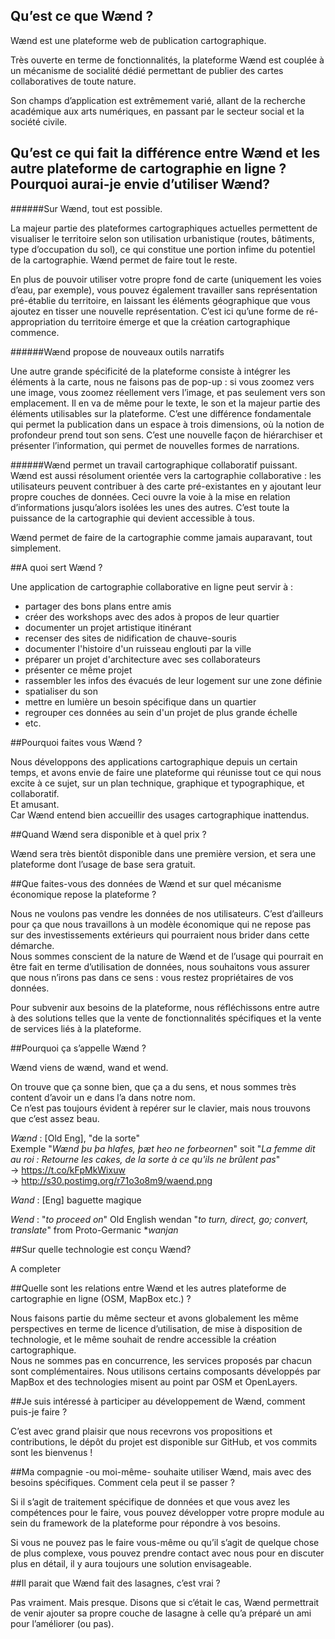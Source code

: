 ## Qu’est ce que Wænd ?
Wænd est une plateforme web de publication cartographique.

Très ouverte en terme de fonctionnalités, la plateforme Wænd est couplée à un mécanisme de socialité dédié permettant de publier des cartes collaboratives de toute nature.   

Son champs d’application est extrêmement varié, allant de la recherche académique aux arts numériques, en passant par le secteur social et la société civile.


## Qu’est ce qui fait la différence entre Wænd et les autre plateforme de cartographie en ligne ? Pourquoi aurai-je envie d’utiliser Wænd?

######Sur Wænd, tout est possible.

La majeur partie des plateformes cartographiques actuelles permettent de visualiser le territoire selon son utilisation urbanistique (routes, bâtiments, type d’occupation du sol), ce qui constitue une portion infime du potentiel de la cartographie. Wænd permet de faire tout le reste. 

En plus de pouvoir utiliser votre propre fond de carte (uniquement les voies d’eau, par exemple), vous pouvez également travailler sans représentation pré-établie du territoire, en laissant les éléments géographique que vous ajoutez en tisser une nouvelle représentation. C’est ici qu’une forme de ré-appropriation du territoire émerge et que la création cartographique commence.

######Wænd propose de nouveaux outils narratifs

Une autre grande spécificité de la plateforme consiste à intégrer les éléments à la carte, nous ne faisons pas de pop-up : si vous zoomez vers une image, vous zoomez réellement vers l’image, et pas seulement vers son emplacement. Il en va de même pour le texte, le son et la majeur partie des éléments utilisables sur la plateforme. 
C’est une différence fondamentale qui permet la publication dans un espace à trois dimensions, où la notion de profondeur prend tout son sens. C’est une nouvelle façon de hiérarchiser et présenter l’information, qui permet de nouvelles formes de narrations.

######Wænd permet un travail cartographique collaboratif puissant.  
Wænd est aussi résolument orientée vers la cartographie collaborative : les utilisateurs peuvent contribuer à des carte pré-existantes en y ajoutant leur propre couches de données. Ceci ouvre la voie à la mise en relation d’informations jusqu’alors isolées les unes des autres. C’est toute la puissance de la cartographie qui devient accessible à tous. 


Wænd permet de faire de la cartographie comme jamais auparavant, tout simplement.


##A quoi sert Wænd ?

Une application de cartographie collaborative en ligne peut servir à :

- partager des bons plans entre amis
- créer des workshops avec des ados à propos de leur quartier
- documenter un projet artistique itinérant
- recenser des sites de nidification de chauve-souris
- documenter l'histoire d'un ruisseau englouti par la ville
- préparer un projet d'architecture avec ses collaborateurs
- présenter ce même projet
- rassembler les infos des évacués de leur logement sur une zone définie
- spatialiser du son
- mettre en lumière un besoin spécifique dans un quartier
- regrouper ces données au sein d'un projet de plus grande échelle
- etc.


##Pourquoi faites vous Wænd ?

Nous développons des applications cartographique depuis un certain temps, et avons envie de faire une plateforme qui réunisse tout ce qui nous excite à ce sujet, sur un plan technique, graphique et typographique, et collaboratif.  
Et amusant.  
Car Wænd entend bien accueillir des usages cartographique inattendus. 


##Quand Wænd sera disponible et à quel prix ?

Wænd sera très bientôt disponible dans une première version, et sera une plateforme dont l’usage de base sera gratuit. 


##Que faites-vous des données de Wænd et sur quel mécanisme économique repose la plateforme ?

Nous ne voulons pas vendre les données de nos utilisateurs. C’est d’ailleurs pour ça que nous travaillons à un modèle économique qui ne repose pas sur des investissements extérieurs qui pourraient nous brider dans cette démarche.  
Nous sommes conscient de la nature de Wænd et de l’usage qui pourrait en être fait en terme d’utilisation de données, nous souhaitons vous assurer que nous n’irons pas dans ce sens : vous restez propriétaires de vos données.

Pour subvenir aux besoins de la plateforme, nous réfléchissons entre autre à des solutions telles que la vente de fonctionnalités spécifiques et la vente de services liés à la plateforme.


##Pourquoi ça s’appelle Wænd ?

Wænd viens de wænd, wand et wend.
 
On trouve que ça sonne bien, que ça a du sens, et nous sommes très content d’avoir un e dans l’a dans notre nom.  
Ce n’est pas toujours évident à repérer sur le clavier, mais nous trouvons que c’est assez beau.

*Wænd* : [Old Eng], "de la sorte"  
Exemple "*Wænd þu þa hlafes, þæt heo ne forbeornen*" soit "*La femme dit au roi : Retourne les cakes, de la sorte à ce qu'ils ne brûlent pas*"  
→ https://t.co/kFpMkWixuw  
→ http://s30.postimg.org/r71o3o8m9/waend.png

*Wand* : [Eng] baguette magique

*Wend* : "*to proceed on*" Old English wendan "*to turn, direct, go; convert, translate*" from Proto-Germanic **wanjan*


##Sur quelle technologie est conçu Wænd?

A completer

##Quelle sont les relations entre Wænd et les autres plateforme de cartographie en ligne (OSM, MapBox etc.) ?

Nous faisons partie du même secteur et avons globalement les même perspectives en terme de licence d’utilisation, de mise à disposition de technologie, et le même souhait de rendre accessible la création cartographique.  
Nous ne sommes pas en concurrence, les services proposés par chacun sont complémentaires.
Nous utilisons certains composants développés par MapBox et des technologies misent au point par OSM et OpenLayers.


##Je suis intéressé à participer au développement de Wænd, comment puis-je faire ?

C’est avec grand plaisir que nous recevrons vos propositions et contributions, le dépôt du projet est disponible sur GitHub, et vos commits sont les bienvenus !


##Ma compagnie -ou moi-même- souhaite utiliser Wænd, mais avec des besoins spécifiques. Comment cela peut il se passer ?

Si il s’agit de traitement spécifique de données et que vous avez les compétences pour le faire, vous pouvez développer votre propre module au sein du framework de la plateforme pour répondre à vos besoins. 

Si vous ne pouvez pas le faire vous-même ou qu’il s’agit de quelque chose de plus complexe, vous pouvez prendre contact avec nous pour en discuter plus en détail, il y aura toujours une solution envisageable.


##Il parait que Wænd fait des lasagnes, c’est vrai ?

Pas vraiment. Mais presque. Disons que si c’était le cas, Wænd permettrait de venir ajouter sa propre couche de lasagne à celle qu’a préparé un ami pour l’améliorer (ou pas). 
